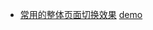 + [常用的整体页面切换效果](https://github.com/codrops/PageTransitions) [demo](http://www.yyyweb.com/demo/page-transitions/)
  
